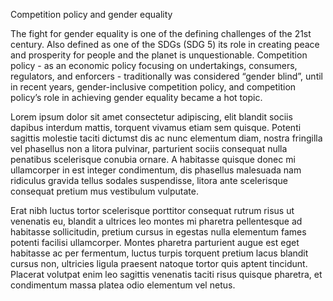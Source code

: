 Competition policy and gender equality

The fight for gender equality is one of the defining challenges of the 21st century. Also defined as one of the SDGs (SDG 5) its role in creating peace and prosperity for people and the planet is unquestionable. Competition policy - as an economic policy focusing on undertakings, consumers, regulators, and enforcers - traditionally was considered “gender blind”, until in recent years, gender-inclusive competition policy, and competition policy’s role in achieving gender equality became a hot topic. 

Lorem ipsum dolor sit amet consectetur adipiscing, elit blandit sociis dapibus interdum mattis, torquent vivamus etiam sem quisque. Potenti sagittis molestie taciti dictumst dis ac nunc elementum diam, nostra fringilla vel phasellus non a litora pulvinar, parturient sociis consequat nulla penatibus scelerisque conubia ornare. A habitasse quisque donec mi ullamcorper in est integer condimentum, dis phasellus malesuada nam ridiculus gravida tellus sodales suspendisse, litora ante scelerisque consequat pretium mus vestibulum vulputate.

Erat nibh luctus tortor scelerisque porttitor consequat rutrum risus ut venenatis eu, blandit a ultrices leo montes mi pharetra pellentesque ad habitasse sollicitudin, pretium cursus in egestas nulla elementum fames potenti facilisi ullamcorper. Montes pharetra parturient augue est eget habitasse ac per fermentum, luctus turpis torquent pretium lacus blandit cursus non, ultricies ligula praesent natoque tortor quis aptent tincidunt. Placerat volutpat enim leo sagittis venenatis taciti risus quisque pharetra, et condimentum massa platea odio elementum vel netus.